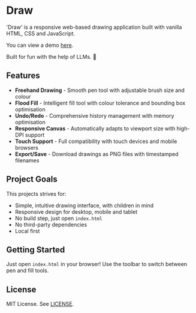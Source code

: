 # Draw

'Draw' is a responsive web-based drawing application built with vanilla HTML, CSS and JavaScript.

You can view a demo [here](https://inkyvoxel.github.io/draw/).

Built for fun with the help of LLMs. 🤖

## Features

- **Freehand Drawing** - Smooth pen tool with adjustable brush size and colour
- **Flood Fill** - Intelligent fill tool with colour tolerance and bounding box optimisation
- **Undo/Redo** - Comprehensive history management with memory optimisation
- **Responsive Canvas** - Automatically adapts to viewport size with high-DPI support
- **Touch Support** - Full compatibility with touch devices and mobile browsers
- **Export/Save** - Download drawings as PNG files with timestamped filenames

## Project Goals

This projects strives for:

- Simple, intuitive drawing interface, with children in mind
- Responsive design for desktop, mobile and tablet
- No build step, just open `index.html`
- No third-party dependencies
- Local first

## Getting Started

Just open `index.html` in your browser! Use the toolbar to switch between pen and fill tools.

## License

MIT License. See [LICENSE](LICENSE).

